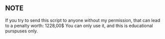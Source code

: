 ## NOTE
If you try to send this script to anyone without my permission, that can lead to a penalty worth: 1228,00$
You can only use it, and this is educational purspuses only.
